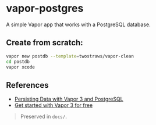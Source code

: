 # vapor-postgres

A simple Vapor app that works with a PostgreSQL database.

## Create from scratch:

```sh
vapor new postdb --template=twostraws/vapor-clean
cd postdb
vapor xcode
```

## References

- [Persisting Data with Vapor 3 and PostgreSQL](https://medium.com/flatiron-labs/persisting-data-with-vapor-3-and-postgresql-246386ac1448)
- [Get started with Vapor 3 for free](https://www.hackingwithswift.com/articles/67/get-started-with-vapor-3-for-free)

> Preserved in `docs/`.
